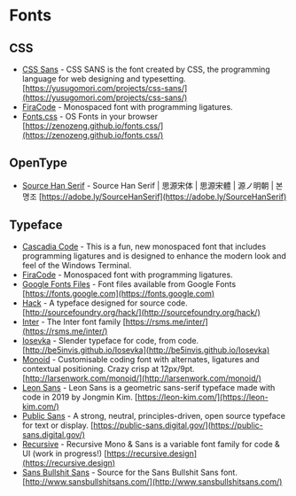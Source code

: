 # Fonts

## CSS

  * [CSS Sans](https://github.com/yusugomori/csssans)  - CSS SANS is the font created by CSS, the programming language for web designing and typesetting. [https://yusugomori.com/projects/css-sans/](https://yusugomori.com/projects/css-sans/)
  * [FiraCode](https://github.com/tonsky/FiraCode)  - Monospaced font with programming ligatures.
  * [Fonts.css](https://github.com/zenozeng/fonts.css)  - OS Fonts in your browser [https://zenozeng.github.io/fonts.css/](https://zenozeng.github.io/fonts.css/)

## OpenType

  * [Source Han Serif](https://github.com/adobe-fonts/source-han-serif)  - Source Han Serif | 思源宋体 | 思源宋體 | 源ノ明朝 | 본명조 [https://adobe.ly/SourceHanSerif](https://adobe.ly/SourceHanSerif)

## Typeface

  * [Cascadia Code](https://github.com/microsoft/cascadia-code)  - This is a fun, new monospaced font that includes programming ligatures and is designed to enhance the modern look and feel of the Windows Terminal. 
  * [FiraCode](https://github.com/tonsky/FiraCode)  - Monospaced font with programming ligatures.
  * [Google Fonts Files](https://github.com/google/fonts)  - Font files available from Google Fonts [https://fonts.google.com](https://fonts.google.com)
  * [Hack](https://github.com/chrissimpkins/Hack)  - A typeface designed for source code. [http://sourcefoundry.org/hack/](http://sourcefoundry.org/hack/)
  * [Inter](https://github.com/rsms/inter)  - The Inter font family [https://rsms.me/inter/](https://rsms.me/inter/)
  * [Iosevka](https://github.com/be5invis/Iosevka)  - Slender typeface for code, from code. [http://be5invis.github.io/Iosevka](http://be5invis.github.io/Iosevka)
  * [Monoid](https://github.com/larsenwork/monoid)  - Customisable coding font with alternates, ligatures and contextual positioning. Crazy crisp at 12px/9pt. [http://larsenwork.com/monoid/](http://larsenwork.com/monoid/)
  * [Leon Sans](https://github.com/cmiscm/leonsans)  - Leon Sans is a geometric sans-serif typeface made with code in 2019 by Jongmin Kim. [https://leon-kim.com/](https://leon-kim.com/)
  * [Public Sans](https://github.com/uswds/public-sans)  - A strong, neutral, principles-driven, open source typeface for text or display. [https://public-sans.digital.gov/](https://public-sans.digital.gov/)
  * [Recursive](https://github.com/arrowtype/recursive/)  - Recursive Mono & Sans is a variable font family for code & UI (work in progress!) [https://recursive.design](https://recursive.design)
  * [Sans Bullshit Sans](https://github.com/RoelN/SansBullshitSans)  - Source for the Sans Bullshit Sans font. [http://www.sansbullshitsans.com/](http://www.sansbullshitsans.com/)
